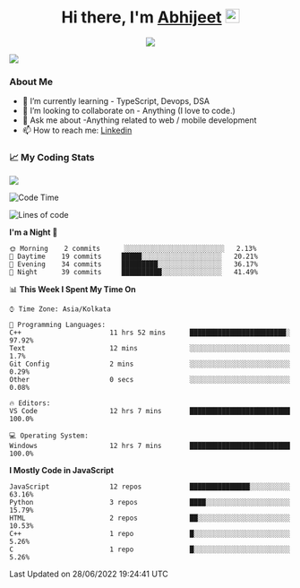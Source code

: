 <div align="center">
   <h1>Hi there, I'm <a href="">Abhijeet</a> <img src="https://media.giphy.com/media/hvRJCLFzcasrR4ia7z/giphy.gif" width="25px"> </h1>
   
   
   <img src="https://pronoun.cyou/x/y?subject=He&object=Him&height=20"> 
</div>

![](https://komarev.com/ghpvc/?username=abhijeetsingh-22)

<h3>About Me </h3>

<!-- - 🔭 I’m currently working on - My engineering Capstone Project -->
- 🌱 I’m currently learning - TypeScript, Devops, DSA
- 👯 I’m looking to collaborate on - Anything (I love to code.)
- 💬 Ask me about -Anything related to web / mobile development
- 📫 How to reach me: [Linkedin](https://www.linkedin.com/in/amabhijeet/)

### &#128200; My Coding Stats

<img align="center" src="https://github-readme-stats.vercel.app/api?username=abhijeetsingh-22&count_private=true&show_icons=true&theme=default&hide=stars" />

<!--START_SECTION:waka-->
![Code Time](http://img.shields.io/badge/Code%20Time-312%20hrs%2027%20mins-blue)

![Lines of code](https://img.shields.io/badge/From%20Hello%20World%20I%27ve%20Written-163%20Thousand%20lines%20of%20code-blue)

**I'm a Night 🦉** 

```text
🌞 Morning    2 commits      ░░░░░░░░░░░░░░░░░░░░░░░░░   2.13% 
🌆 Daytime    19 commits     █████░░░░░░░░░░░░░░░░░░░░   20.21% 
🌃 Evening    34 commits     █████████░░░░░░░░░░░░░░░░   36.17% 
🌙 Night      39 commits     ██████████░░░░░░░░░░░░░░░   41.49%

```


📊 **This Week I Spent My Time On** 

```text
⌚︎ Time Zone: Asia/Kolkata

💬 Programming Languages: 
C++                      11 hrs 52 mins      ████████████████████████░   97.92% 
Text                     12 mins             ░░░░░░░░░░░░░░░░░░░░░░░░░   1.7% 
Git Config               2 mins              ░░░░░░░░░░░░░░░░░░░░░░░░░   0.29% 
Other                    0 secs              ░░░░░░░░░░░░░░░░░░░░░░░░░   0.08%

🔥 Editors: 
VS Code                  12 hrs 7 mins       █████████████████████████   100.0%

💻 Operating System: 
Windows                  12 hrs 7 mins       █████████████████████████   100.0%

```

**I Mostly Code in JavaScript** 

```text
JavaScript               12 repos            ███████████████░░░░░░░░░░   63.16% 
Python                   3 repos             ████░░░░░░░░░░░░░░░░░░░░░   15.79% 
HTML                     2 repos             ██░░░░░░░░░░░░░░░░░░░░░░░   10.53% 
C++                      1 repo              █░░░░░░░░░░░░░░░░░░░░░░░░   5.26% 
C                        1 repo              █░░░░░░░░░░░░░░░░░░░░░░░░   5.26%

```



 Last Updated on 28/06/2022 19:24:41 UTC
<!--END_SECTION:waka-->
